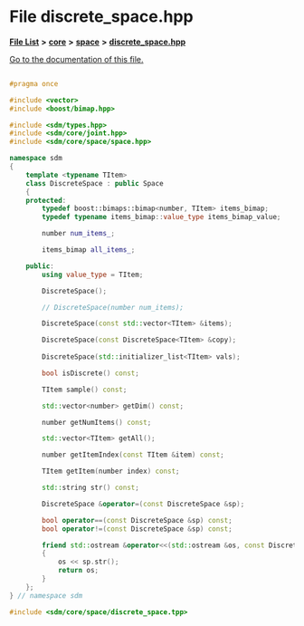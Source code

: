 
# File discrete\_space.hpp

[**File List**](files.md) **>** [**core**](dir_92216a09053680f71034e5e26026ee62.md) **>** [**space**](dir_4382197029a4717686416170aae3e90a.md) **>** [**discrete\_space.hpp**](discrete__space_8hpp.md)

[Go to the documentation of this file.](discrete__space_8hpp.md) 


````cpp

#pragma once

#include <vector>
#include <boost/bimap.hpp>

#include <sdm/types.hpp>
#include <sdm/core/joint.hpp>
#include <sdm/core/space/space.hpp>

namespace sdm
{
    template <typename TItem>
    class DiscreteSpace : public Space
    {
    protected:
        typedef boost::bimaps::bimap<number, TItem> items_bimap;
        typedef typename items_bimap::value_type items_bimap_value;

        number num_items_;

        items_bimap all_items_;

    public:
        using value_type = TItem;

        DiscreteSpace();

        // DiscreteSpace(number num_items);

        DiscreteSpace(const std::vector<TItem> &items);

        DiscreteSpace(const DiscreteSpace<TItem> &copy);
        
        DiscreteSpace(std::initializer_list<TItem> vals);

        bool isDiscrete() const;

        TItem sample() const;

        std::vector<number> getDim() const;

        number getNumItems() const;

        std::vector<TItem> getAll();

        number getItemIndex(const TItem &item) const;

        TItem getItem(number index) const;

        std::string str() const;

        DiscreteSpace &operator=(const DiscreteSpace &sp);

        bool operator==(const DiscreteSpace &sp) const;
        bool operator!=(const DiscreteSpace &sp) const;

        friend std::ostream &operator<<(std::ostream &os, const DiscreteSpace &sp)
        {
            os << sp.str();
            return os;
        }
    };
} // namespace sdm

#include <sdm/core/space/discrete_space.tpp>
````

